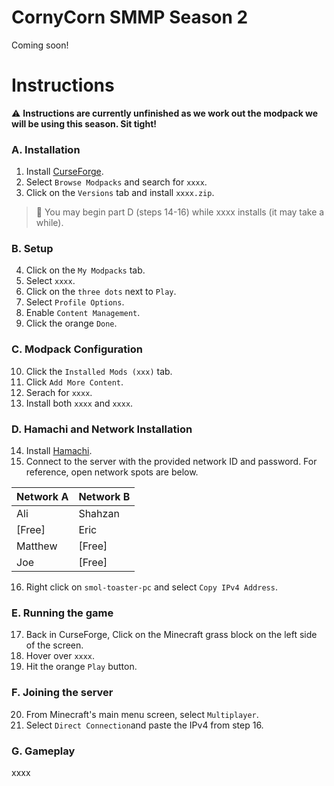 # CornyCorn SMMP Season 2
Coming soon!

# Instructions
⚠️ **Instructions are currently unfinished as we work out the modpack we will be using this season. Sit tight!**

### A. Installation
1. Install [CurseForge](https://download.curseforge.com/).
2. Select `Browse Modpacks` and search for `xxxx`.
3. Click on the `Versions` tab and install `xxxx.zip`.
> 🔴 You may begin part D (steps 14-16) while xxxx installs (it may take a while).

### B. Setup
4. Click on the `My Modpacks` tab.
5. Select `xxxx`.
6. Click on the `three dots` next to `Play`.
7. Select `Profile Options`.
8. Enable `Content Management`.
9. Click the orange `Done`.

### C. Modpack Configuration
10. Click the `Installed Mods (xxx)` tab.
11. Click `Add More Content`.
12. Serach for `xxxx`.
13. Install both `xxxx` and `xxxx`.

### D. Hamachi and Network Installation
14. Install [Hamachi](https://www.vpn.net/).
15. Connect to the server with the provided network ID and password. For reference, open network spots are below.

| Network A          | Network B           |
| ------------------ | ------------------- |
| Ali                | Shahzan             |
| [Free]             | Eric                |
| Matthew            | [Free]              |
| Joe                | [Free]              |

16. Right click on `smol-toaster-pc` and select `Copy IPv4 Address`.

### E. Running the game
17. Back in CurseForge, Click on the Minecraft grass block on the left side of the screen.
18. Hover over `xxxx`.
19. Hit the orange `Play` button.

### F. Joining the server
20. From Minecraft's main menu screen, select `Multiplayer`.
21. Select `Direct Connection`and paste the IPv4 from step 16.

### G. Gameplay
xxxx
